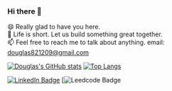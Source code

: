 ### Hi there 👋

😄 Really glad to have you here.<br>
👯 Life is short. Let us build something great together.<br>
📫 Feel free to reach me to talk about anything. email: douglas821209@gmail.com<br>


[![Douglas's GitHub stats](https://github-readme-stats.vercel.app/api?username=douglashwang82&hide=stars&show_icons=true&theme=buefy)](https://github.com/douglashwang82/github-readme-stats)
[![Top Langs](https://github-readme-stats.vercel.app/api/top-langs/?username=douglashwang82&layout=compact&hide=html,css&theme=buefy)](https://github.com/douglashwang82/github-readme-stats)

[![LinkedIn Badge](http://img.shields.io/badge/-LinkedIn-0072b1?style=flat&logo=linkedin)](https://www.linkedin.com/in/douglsa-hwang-011582)
[![Leedcode Badge](https://img.shields.io/endpoint?label=Leetcode&logoColor=orange&url=https%3A%2F%2Fleetcode.com%2Fdouglas821209%2F)
